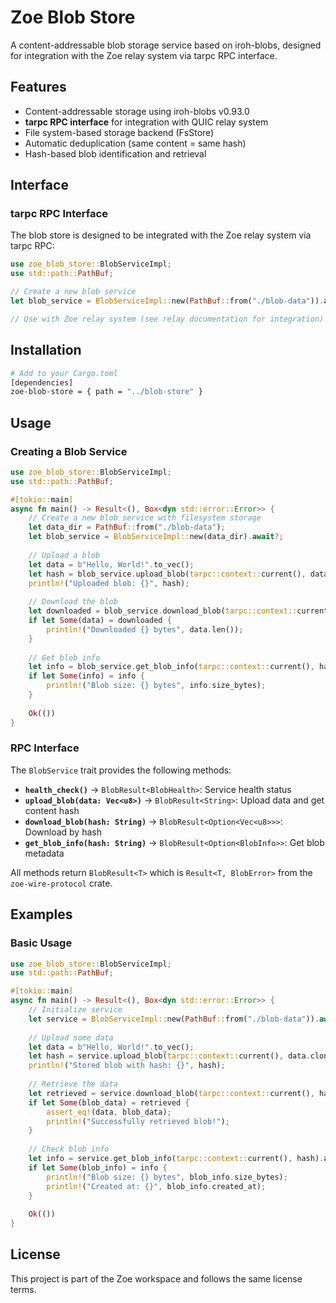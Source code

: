 # Zoe Blob Store

A content-addressable blob storage service based on iroh-blobs, designed for integration with the Zoe relay system via tarpc RPC interface.

## Features

- Content-addressable storage using iroh-blobs v0.93.0
- **tarpc RPC interface** for integration with QUIC relay system
- File system-based storage backend (FsStore)
- Automatic deduplication (same content = same hash)
- Hash-based blob identification and retrieval

## Interface

### tarpc RPC Interface

The blob store is designed to be integrated with the Zoe relay system via tarpc RPC:

```rust
use zoe_blob_store::BlobServiceImpl;
use std::path::PathBuf;

// Create a new blob service
let blob_service = BlobServiceImpl::new(PathBuf::from("./blob-data")).await?;

// Use with Zoe relay system (see relay documentation for integration)
```

## Installation

```bash
# Add to your Cargo.toml
[dependencies]
zoe-blob-store = { path = "../blob-store" }
```

## Usage

### Creating a Blob Service

```rust
use zoe_blob_store::BlobServiceImpl;
use std::path::PathBuf;

#[tokio::main]
async fn main() -> Result<(), Box<dyn std::error::Error>> {
    // Create a new blob service with filesystem storage
    let data_dir = PathBuf::from("./blob-data");
    let blob_service = BlobServiceImpl::new(data_dir).await?;
    
    // Upload a blob
    let data = b"Hello, World!".to_vec();
    let hash = blob_service.upload_blob(tarpc::context::current(), data).await??;
    println!("Uploaded blob: {}", hash);
    
    // Download the blob
    let downloaded = blob_service.download_blob(tarpc::context::current(), hash.clone()).await??;
    if let Some(data) = downloaded {
        println!("Downloaded {} bytes", data.len());
    }
    
    // Get blob info
    let info = blob_service.get_blob_info(tarpc::context::current(), hash).await??;
    if let Some(info) = info {
        println!("Blob size: {} bytes", info.size_bytes);
    }
    
    Ok(())
}
```

### RPC Interface

The `BlobService` trait provides the following methods:

- **`health_check()`** → `BlobResult<BlobHealth>`: Service health status
- **`upload_blob(data: Vec<u8>)`** → `BlobResult<String>`: Upload data and get content hash
- **`download_blob(hash: String)`** → `BlobResult<Option<Vec<u8>>>`: Download by hash
- **`get_blob_info(hash: String)`** → `BlobResult<Option<BlobInfo>>`: Get blob metadata

All methods return `BlobResult<T>` which is `Result<T, BlobError>` from the `zoe-wire-protocol` crate.

## Examples

### Basic Usage

```rust
use zoe_blob_store::BlobServiceImpl;
use std::path::PathBuf;

#[tokio::main]
async fn main() -> Result<(), Box<dyn std::error::Error>> {
    // Initialize service
    let service = BlobServiceImpl::new(PathBuf::from("./blob-data")).await?;
    
    // Upload some data
    let data = b"Hello, World!".to_vec();
    let hash = service.upload_blob(tarpc::context::current(), data.clone()).await??;
    println!("Stored blob with hash: {}", hash);
    
    // Retrieve the data
    let retrieved = service.download_blob(tarpc::context::current(), hash.clone()).await??;
    if let Some(blob_data) = retrieved {
        assert_eq!(data, blob_data);
        println!("Successfully retrieved blob!");
    }
    
    // Check blob info
    let info = service.get_blob_info(tarpc::context::current(), hash).await??;
    if let Some(blob_info) = info {
        println!("Blob size: {} bytes", blob_info.size_bytes);
        println!("Created at: {}", blob_info.created_at);
    }
    
    Ok(())
}
```

## License

This project is part of the Zoe workspace and follows the same license terms. 